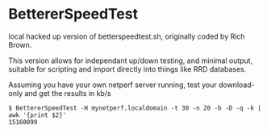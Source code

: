 # BettererSpeedTest

local hacked up version of betterspeedtest.sh, originally coded by Rich Brown.

This version allows for independant up/down testing, and minimal output,
suitable for scripting and import directly into things like RRD databases.

Assuming you have your own netperf server running, test your download-only and get the results in kb/s

    $ BettererSpeedTest -H mynetperf.localdomain -t 30 -n 20 -b -D -q -k | awk '{print $2}'
    15160099

